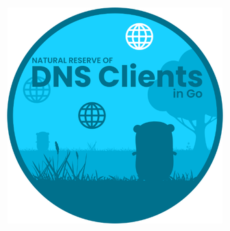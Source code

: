 <p align="center">
  <img alt="nrdcg logo" src="https://raw.githubusercontent.com/nrdcg/.github/main/profile/nrdcg-logo-v3.png">
</p>

